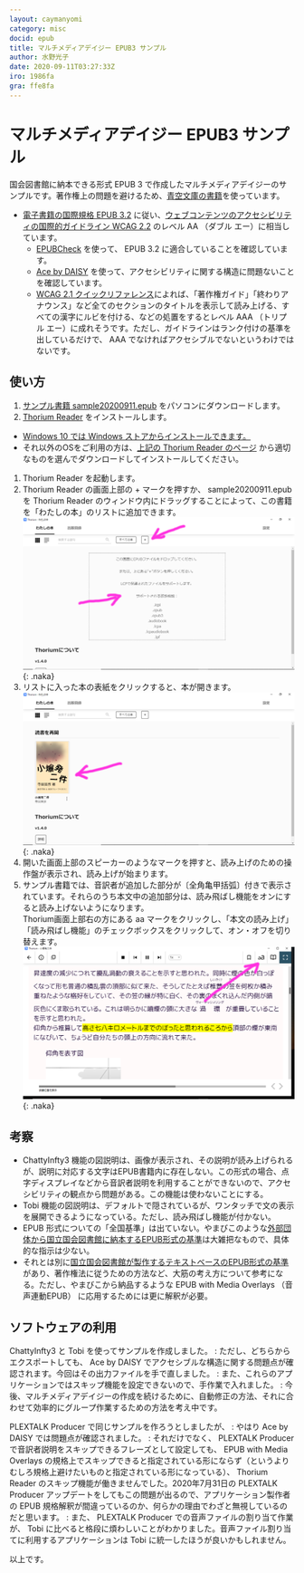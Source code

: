 ```yaml
---
layout: caymanyomi
category: misc
docid: epub
title: マルチメディアデイジー EPUB3 サンプル
author: 水野光子
date: 2020-09-11T03:27:33Z
iro: 1986fa
gra: ffe8fa
---
```


# マルチメディアデイジー EPUB3 サンプル

国会図書館に納本できる形式 EPUB 3 で作成したマルチメディアデイジーのサンプルです。著作権上の問題を避けるため、[青空文庫の書籍](https://www.aozora.gr.jp/cards/000042/card2507.html)を使っています。

- [電子書籍の国際規格 EPUB 3.2](https://www.w3.org/publishing/epub3/epub-overview.html) に従い、[ウェブコンテンツのアクセシビリティの国際的ガイドライン WCAG 2.2](https://www.w3.org/TR/WCAG22/) のレベル AA （ダブル エー）に相当しています。
  - [EPUBCheck](https://github.com/w3c/epubcheck) を使って、 EPUB 3.2 に適合していることを確認しています。
  - [Ace by DAISY](https://daisy.github.io/ace/getting-started/ace-app/) を使って、アクセシビリティに関する構造に問題ないことを確認しています。
  - [WCAG 2.1 クイックリファレンス](https://www.w3.org/WAI/WCAG21/quickref/)によれば、「著作権ガイド」「終わりアナウンス」など全てのセクションのタイトルを表示して読み上げる、すべての漢字にルビを付ける、などの処置をするとレベル AAA （トリプル エー）に成れそうです。ただし、ガイドラインはランク付けの基準を出しているだけで、 AAA でなければアクセシブルでないというわけではないです。


## 使い方

1. [サンプル書籍 sample20200911.epub](media/epub/sample20200911.epub) をパソコンにダウンロードします。
1. [Thorium Reader](https://www.edrlab.org/software/thorium-reader/) をインストールします。
  - [Windows 10 では Windows ストアからインストールできます。](https://www.microsoft.com/ja-jp/p/thorium-reader/9nfzp1g7m2sc?activetab=pivot:overviewtab)
  - それ以外のOSをご利用の方は、[上記の Thorium Reader のページ](https://www.edrlab.org/software/thorium-reader/) から適切なものを選んでダウンロードしてインストールしてください。
1. Thorium Reader を起動します。
1. Thorium Reader の画面上部の + マークを押すか、 sample20200911.epub を Thorium Reader のウィンドウ内にドラッグすることによって、この書籍を「わたしの本」のリストに追加できます。  
  ![Thorium画面1](media/epub/thorium1.png){: .naka}
1. リストに入った本の表紙をクリックすると、本が開きます。  
  ![Thorium画面2](media/epub/thorium2.png){: .naka}
1. 開いた画面上部のスピーカーのようなマークを押すと、読み上げのための操作盤が表示され、読み上げが始まります。
1. サンプル書籍では、音訳者が追加した部分が〔全角亀甲括弧〕付きで表示されています。それらのうち本文中の追加部分は、読み飛ばし機能をオンにすると読み上げないようになります。  
  Thorium画面上部右の方にある aa マークをクリックし、「本文の読み上げ」「読み飛ばし機能」のチェックボックスをクリックして、オン・オフを切り替えます。  
  ![Thorium画面3](media/epub/thorium3.png){: .naka}


## 考察

- ChattyInfty3 機能の図説明は、画像が表示され、その説明が読み上げられるが、説明に対応する文字はEPUB書籍内に存在しない。この形式の場合、点字ディスプレイなどから音訳者説明を利用することができないので、アクセシビリティの観点から問題がある。この機能は使わないことにする。
- Tobi 機能の図説明は、デフォルトで隠されているが、ワンタッチで文の表示を展開できるようになっている。ただし、読み飛ばし機能が付かない。
- EPUB 形式についての「全国基準」は出ていない。やまびこのような[外部団体から国立国会図書館に納本するEPUB形式の基準](https://www.ndl.go.jp/jp/library/supportvisual/supportvisual-10_01.html#a511)は大雑把なもので、具体的な指示は少ない。
- それとは別に[国立国会図書館が製作するテキストベースのEPUB形式の基準](https://www.ndl.go.jp/jp/library/supportvisual/supportvisual-02.html)があり、著作権法に従うための方法など、大筋の考え方について参考になる。ただし、やまびこから納品するような EPUB with Media Overlays （音声連動EPUB） に応用するためには更に解釈が必要。


## ソフトウェアの利用

ChattyInfty3 と Tobi を使ってサンプルを作成しました。
: ただし、どちらからエクスポートしても、 Ace by DAISY でアクセシブルな構造に関する問題点が確認されます。今回はその出力ファイルを手で直しました。
: また、これらのアプリケーションではスキップ機能を設定できないので、手作業で入れました。
: 今後、マルチメディアデイジーの作成を続けるために、自動修正の方法、それに合わせて効率的にグループ作業するための方法を考え中です。

PLEXTALK Producer で同じサンプルを作ろうとしましたが、
: やはり Ace by DAISY では問題点が確認されました。
: それだけでなく、 PLEXTALK Producer で音訳者説明をスキップできるフレーズとして設定しても、 EPUB with Media Overlays の規格上でスキップできると指定されている形にならず（というよりむしろ規格上避けたいものと指定されている形になっている）、 Thorium Reader のスキップ機能が働きませんでした。2020年7月31日の PLEXTALK Producer アップデートをしてもこの問題が出るので、アプリケーション製作者の EPUB 規格解釈が間違っているのか、何らかの理由でわざと無視しているのだと思います。
: また、 PLEXTALK Producer での音声ファイルの割り当て作業が、 Tobi に比べると格段に煩わしいことがわかりました。音声ファイル割り当てに利用するアプリケーションは Tobi に統一したほうが良いかもしれません。

以上です。

